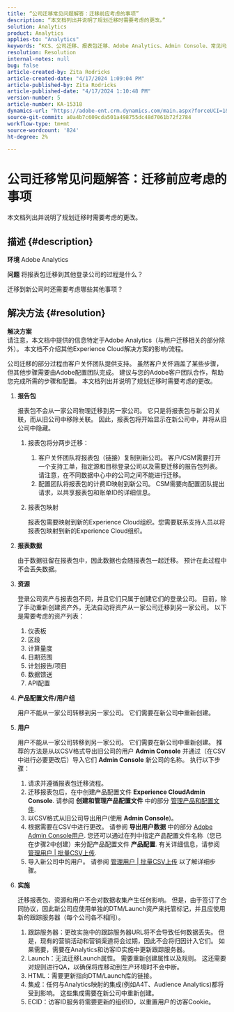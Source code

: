 ```yaml
---
title: “公司迁移常见问题解答：迁移前应考虑的事项”
description: “本文档列出并说明了规划迁移时需要考虑的更改。”
solution: Analytics
product: Analytics
applies-to: "Analytics"
keywords: “KCS、公司迁移、报表包迁移、Adobe Analytics、Admin Console、常见问题解答、新公司、配置、CSM、Adobe客户团队、常见问题解答”
resolution: Resolution
internal-notes: null
bug: false
article-created-by: Zita Rodricks
article-created-date: "4/17/2024 1:09:04 PM"
article-published-by: Zita Rodricks
article-published-date: "4/17/2024 1:10:48 PM"
version-number: 5
article-number: KA-15318
dynamics-url: "https://adobe-ent.crm.dynamics.com/main.aspx?forceUCI=1&pagetype=entityrecord&etn=knowledgearticle&id=22a7afa9-bbfc-ee11-a1ff-6045bd0065b6"
source-git-commit: a0a4b7c609cda501a498755dc48d7061b72f2784
workflow-type: tm+mt
source-wordcount: '824'
ht-degree: 2%

---
```


# 公司迁移常见问题解答：迁移前应考虑的事项


本文档列出并说明了规划迁移时需要考虑的更改。



## 描述 {#description}


<b>环境</b>
Adobe Analytics

<b>问题</b>
将报表包迁移到其他登录公司的过程是什么？

迁移到新公司时还需要考虑哪些其他事项？


## 解决方法 {#resolution}


<b>解决方案</b>
<br>请注意，本文档中提供的信息特定于Adobe Analytics（与用户迁移相关的部分除外）。 本文档不介绍其他Experience Cloud解决方案的影响/流程。<br>




公司迁移的部分过程由客户关怀团队提供支持。 虽然客户关怀涵盖了某些步骤，但其他步骤需要由Adobe配置团队完成。 建议与您的Adobe客户团队合作，帮助您完成所需的步骤和配置。 本文档列出并说明了规划迁移时需要考虑的更改。

1. <b>报告包</b>

   报表包不会从一家公司物理迁移到另一家公司。 它只是将报表包与新公司关联，而从旧公司中移除关联。 因此，报表包将开始显示在新公司中，并将从旧公司中隐藏。

   1. 报表包将分两步迁移：
      1. 客户关怀团队将报表包（链接）复制到新公司。 客户/CSM需要打开一个支持工单，指定源和目标登录公司以及需要迁移的报告包列表。 请注意，在不同数据中心中的公司之间不能进行迁移。
      2. 配置团队将报表包的计费ID映射到新公司。 CSM需要向配置团队提出请求，以共享报表包和账单ID的详细信息。
   2. 报表包映射

      报表包需要映射到新的Experience Cloud组织。您需要联系支持人员以将报表包映射到新的Experience Cloud组织。
2. <b>报表数据</b>

   由于数据驻留在报表包中，因此数据也会随报表包一起迁移。 预计在此过程中不会丢失数据。
3. <b>资源</b>

   登录公司资产与报表包不同，并且它们只属于创建它们的登录公司。 目前，除了手动重新创建资产外，无法自动将资产从一家公司迁移到另一家公司。 以下是需要考虑的资产列表：

   1. 仪表板
   2. 区段
   3. 计算量度
   4. 日期范围
   5. 计划报告/项目
   6. 数据馈送
   7. API配置
4. <b>产品配置文件/用户组</b>

   用户不能从一家公司转移到另一家公司。 它们需要在新公司中重新创建。
5. <b>用户</b>

   用户不能从一家公司转移到另一家公司。 它们需要在新公司中重新创建。 推荐的方法是从以CSV格式导出旧公司的用户 <b>Admin Console</b> 并通过（在CSV中进行必要更改后）导入它们 <b>Admin Console</b> 新公司的名称。 执行以下步骤：

   1. 请求并遵循报表包迁移流程。
   2. 迁移报表包后，在中创建产品配置文件 <b>Experience CloudAdmin Console</b>. 请参阅 <b>创建和管理产品配置文件</b> 中的部分 [管理产品和配置文件](https://helpx.adobe.com/in/enterprise/using/manage-products-and-profiles.html).
   3. 以CSV格式从旧公司导出用户(使用 <b>Admin Console</b>)。
   4. 根据需要在CSV中进行更改。 请参阅 <b>导出用户数据</b> 中的部分 [Adobe Admin Console用户](https://helpx.adobe.com/in/enterprise/using/users.html). 您还可以通过在列中指定产品配置文件名称（您已在步骤2中创建）来分配产品配置文件 <b>产品配置</b>. 有关详细信息，请参阅 [管理用户 | 批量CSV上传](https://helpx.adobe.com/in/enterprise/using/bulk-upload-users.html).
   5. 导入新公司中的用户。 请参阅 [管理用户 | 批量CSV上传](https://helpx.adobe.com/in/enterprise/using/bulk-upload-users.html) 以了解详细步骤。
6. <b>实施</b>

   迁移报表包、资源和用户不会对数据收集产生任何影响。 但是，由于签订了合同协议，因此新公司应使用单独的DTM/Launch资产来托管标记，并且应使用新的跟踪服务器（每个公司各不相同）。

   1. 跟踪服务器：更改实施中的跟踪服务器URL将不会导致任何数据丢失。 但是，现有的营销活动和营销渠道将会过期，因此不会将归因计入它们。 如果需要，需要在Analytics和访客ID实施中更新跟踪服务器。
   2. Launch：无法迁移Launch属性。 需要重新创建属性以及规则。 这还需要对规则进行QA，以确保将库移动到生产环境时不会中断。
   3. HTML：需要更新指向DTM/Launch库的链接。
   4. 集成：任何与Analytics映射的集成(例如A4T、Audience Analytics)都将受到影响。 这些集成需要在新公司中重新创建。
   5. ECID：访客ID服务将需要更新的组织ID，以重置用户的访客Cookie。

